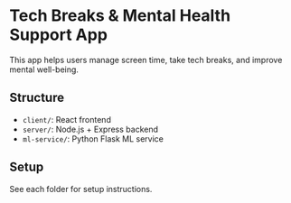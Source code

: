# Tech Breaks & Mental Health Support App

This app helps users manage screen time, take tech breaks, and improve mental well-being.

## Structure
- `client/`: React frontend
- `server/`: Node.js + Express backend
- `ml-service/`: Python Flask ML service

## Setup
See each folder for setup instructions.

